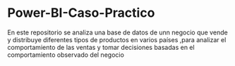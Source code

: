 # Power-BI-Caso-Practico
En este repositorio se analiza una base de datos de unn negocio que vende y distribuye diferentes tipos de productos en varios países ,para analizar el comportamiento de las ventas y tomar decisiones basadas en el comportamiento observado del negocio
